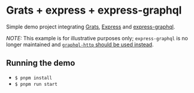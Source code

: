 # Grats + express + express-graphql

Simple demo project integrating [Grats](https://grats.capt.dev/), [Express](http://expressjs.com/) and [express-graphql](https://www.npmjs.com/package/express-graphql).

*NOTE:* This example is for illustrative purposes only; `express-graphql` is no longer maintained and [`graphql-http` should be used instead](https://github.com/graphql/graphql-http#migrating-express-graphql).

## Running the demo
* `$ pnpm install`
* `$ pnpm run start`
